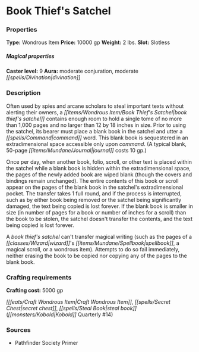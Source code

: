 ﻿---
Title: "Book Thief's Satchel"
Type: "Wondrous Item"
Price: "10000 gp"
Weight: "2 lbs."
Slot: "Slotless"
Caster level: "9"
Aura: "moderate conjuration, moderate divination"
Description: |
  "Often used by spies and arcane scholars to steal important texts without alerting their owners, a _book thief's satchel_ contains enough room to hold a single tome of no more than 1,000 pages and no larger than 12 by 18 inches in size. Prior to using the satchel, its bearer must place a blank book in the satchel and utter a command word. This blank book is sequestered in an extradimensional space accessible only upon command. (A typical blank, 50-page journal costs 10 gp.)
  Once per day, when another book, folio, scroll, or other text is placed within the satchel while a blank book is hidden within the extradimensional space, the pages of the newly added book are wiped blank (though the covers and bindings remain unchanged). The entire contents of this book or scroll appear on the pages of the blank book in the satchel's extradimensional pocket. The transfer takes 1 full round, and if the process is interrupted, such as by either book being removed or the satchel being significantly damaged, the text being copied is lost forever. If the blank book is smaller in size (in number of pages for a book or number of inches for a scroll) than the book to be stolen, the satchel doesn't transfer the contents, and the text being copied is lost forever.
  A _book thief's satchel_ can't transfer magical writing (such as the pages of a wizard's spellbook, a magical scroll, or a wondrous item). Attempts to do so fail immediately, neither erasing the book to be copied nor copying any of the pages to the blank book."
Crafting cost: "5000 gp"
Sources: "['Pathfinder Society Primer']"
---

# Book Thief's Satchel

### Properties

**Type:** Wondrous Item **Price:** 10000 gp **Weight:** 2 lbs. **Slot:** Slotless

##### Magical properties

**Caster level:** 9 **Aura:** moderate conjuration, moderate _[[spells/Divination|divination]]_

### Description

Often used by spies and arcane scholars to steal important texts without alerting their owners, a _[[items/Wondrous Item/Book Thief's Satchel|book thief's satchel]]_ contains enough room to hold a single tome of no more than 1,000 pages and no larger than 12 by 18 inches in size. Prior to using the satchel, its bearer must place a blank book in the satchel and utter a _[[spells/Command|command]]_ word. This blank book is sequestered in an extradimensional space accessible only upon _command_. (A typical blank, 50-page _[[items/Mundane/Journal|journal]]_ costs 10 gp.)

Once per day, when another book, folio, scroll, or other text is placed within the satchel while a blank book is hidden within the extradimensional space, the pages of the newly added book are wiped blank (though the covers and bindings remain unchanged). The entire contents of this book or scroll appear on the pages of the blank book in the satchel's extradimensional pocket. The transfer takes 1 full round, and if the process is interrupted, such as by either book being removed or the satchel being significantly damaged, the text being copied is lost forever. If the blank book is smaller in size (in number of pages for a book or number of inches for a scroll) than the book to be stolen, the satchel doesn't transfer the contents, and the text being copied is lost forever.

A _book thief's satchel_ can't transfer magical writing (such as the pages of a _[[classes/Wizard|wizard]]_'s _[[items/Mundane/Spellbook|spellbook]]_, a magical scroll, or a wondrous item). Attempts to do so fail immediately, neither erasing the book to be copied nor copying any of the pages to the blank book.

### Crafting requirements

**Crafting cost:** 5000 gp

_[[feats/Craft Wondrous Item|Craft Wondrous Item]]_, _[[spells/Secret Chest|secret chest]]_, _[[spells/Steal Book|steal book]]_ (_[[monsters/Kobold|Kobold]]_ Quarterly #14)

### Sources

* Pathfinder Society Primer